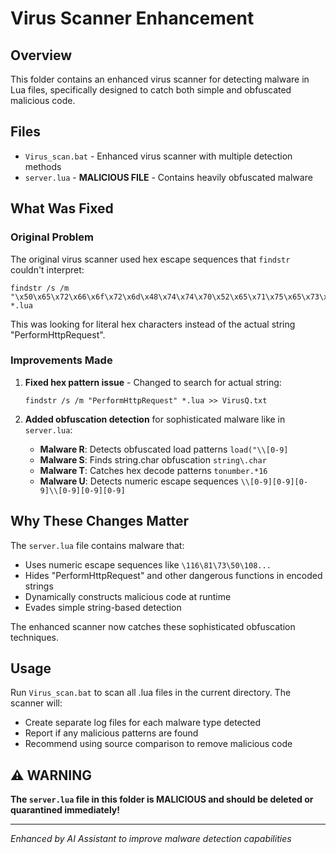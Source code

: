 # Virus Scanner Enhancement

## Overview
This folder contains an enhanced virus scanner for detecting malware in Lua files, specifically designed to catch both simple and obfuscated malicious code.

## Files
- `Virus_scan.bat` - Enhanced virus scanner with multiple detection methods
- `server.lua` - **MALICIOUS FILE** - Contains heavily obfuscated malware

## What Was Fixed

### Original Problem
The original virus scanner used hex escape sequences that `findstr` couldn't interpret:
```batch
findstr /s /m "\x50\x65\x72\x66\x6f\x72\x6d\x48\x74\x74\x70\x52\x65\x71\x75\x65\x73\x74" *.lua
```
This was looking for literal hex characters instead of the actual string "PerformHttpRequest".

### Improvements Made

1. **Fixed hex pattern issue** - Changed to search for actual string:
   ```batch
   findstr /s /m "PerformHttpRequest" *.lua >> VirusQ.txt
   ```

2. **Added obfuscation detection** for sophisticated malware like in `server.lua`:
   - **Malware R**: Detects obfuscated load patterns `load("\\[0-9]`
   - **Malware S**: Finds string.char obfuscation `string\.char`
   - **Malware T**: Catches hex decode patterns `tonumber.*16`
   - **Malware U**: Detects numeric escape sequences `\\[0-9][0-9][0-9]\\[0-9][0-9][0-9]`

## Why These Changes Matter

The `server.lua` file contains malware that:
- Uses numeric escape sequences like `\116\81\73\50\108...`
- Hides "PerformHttpRequest" and other dangerous functions in encoded strings
- Dynamically constructs malicious code at runtime
- Evades simple string-based detection

The enhanced scanner now catches these sophisticated obfuscation techniques.

## Usage
Run `Virus_scan.bat` to scan all .lua files in the current directory. The scanner will:
- Create separate log files for each malware type detected
- Report if any malicious patterns are found
- Recommend using source comparison to remove malicious code

## ⚠️ WARNING
**The `server.lua` file in this folder is MALICIOUS and should be deleted or quarantined immediately!**

---
*Enhanced by AI Assistant to improve malware detection capabilities*